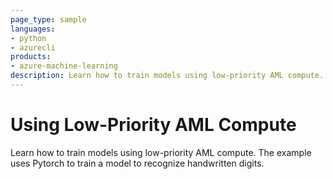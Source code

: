 ```yaml
---
page_type: sample
languages:
- python
- azurecli
products:
- azure-machine-learning
description: Learn how to train models using low-priority AML compute. Low-priority compute costs significantly less than dedicate compute, but jobs on low priority compute can be preempted.
---
```


# Using Low-Priority AML Compute

Learn how to train models using low-priority AML compute. The example uses Pytorch to train a model to recognize handwritten digits.

